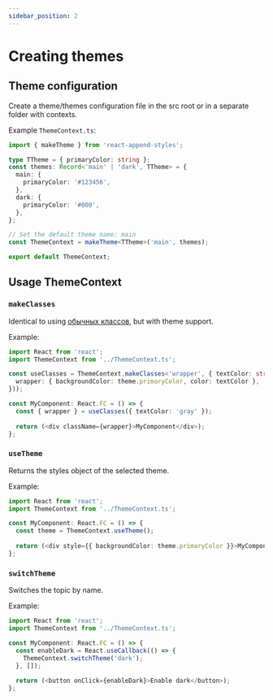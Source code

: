 ```yaml
---
sidebar_position: 2
---
```


# Creating themes

## Theme configuration

Create a theme/themes configuration file in the src root or in a separate folder with contexts.

Example `ThemeContext.ts`:

```typescript
import { makeTheme } from 'react-append-styles';

type TTheme = { primaryColor: string };
const themes: Record<'main' | 'dark', TTheme> = {
  main: {
    primaryColor: '#123456',
  },
  dark: {
    primaryColor: '#000',
  },
};

// Set the default theme name: main
const ThemeContext = makeTheme<TTheme>('main', themes);

export default ThemeContext;

```

## Usage ThemeContext

### `makeClasses`

Identical to using [обычных классов](classes), but with theme support.

Example:

```typescript jsx
import React from 'react';
import ThemeContext from '../ThemeContext.ts';

const useClasses = ThemeContext.makeClasses<'wrapper', { textColor: string }>(({ theme, textColor }) => ({
  wrapper: { backgroundColor: theme.primaryColor, color: textColor },
}));

const MyComponent: React.FC = () => {
  const { wrapper } = useClasses({ textColor: 'gray' });
  
  return (<div className={wrapper}>MyComponent</div>);
};
```

### `useTheme`

Returns the styles object of the selected theme.

Example:

```typescript jsx
import React from 'react';
import ThemeContext from '../ThemeContext.ts';

const MyComponent: React.FC = () => {
  const theme = ThemeContext.useTheme();
  
  return (<div style={{ backgroundColor: theme.primaryColor }}>MyComponent</div>);
};
```

### `switchTheme`

Switches the topic by name.

Example:

```typescript jsx
import React from 'react';
import ThemeContext from '../ThemeContext.ts';

const MyComponent: React.FC = () => {
  const enableDark = React.useCallback(() => {
    ThemeContext.switchTheme('dark');
  }, []);
  
  return (<button onClick={enableDark}>Enable dark</button>);
};
```
